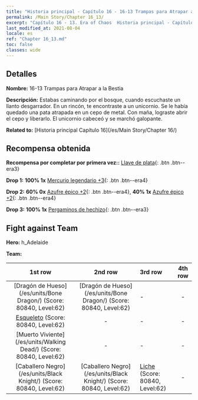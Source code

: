 ```yaml
---
title: "Historia principal - Capítulo 16 - 16-13 Trampas para Atrapar a la Bestia"
permalink: /Main Story/Chapter 16_13/
excerpt: "Capítulo 16 - 13. Era of Chaos  Historia principal - Capítulo 16_13. 16-13 Trampas para Atrapar a la Bestia"
last_modified_at: 2021-08-04
locale: es
ref: "Chapter 16_13.md"
toc: false
classes: wide
---
```


## Detalles

 **Nombre:** 16-13 Trampas para Atrapar a la Bestia

 **Descripción:** Estabas caminando por el bosque, cuando escuchaste un llanto desgarrador. En un rincón, te encontraste a un unicornio. Se le había quedado una pata atrapada en un cepo de metal. Con maña, lograste abrir el cepo y liberarlo. El unicornio cabeceó y se marchó galopante.

 **Related to:** [Historia principal Capítulo 16](/es/Main Story/Chapter 16/)

## Recompensa obtenida

 **Recompensa por completar por primera vez::** [Llave de plata](/ItemsES/con_693/){: .btn .btn--era3}

 **Drop 1:** **100% 1x** [Mercurio legendario +3](/ItemsES/mat_56/){: .btn .btn--era4}

 **Drop 2:** **60% 0x** [Azufre épico +2](/ItemsES/mat_50/){: .btn .btn--era4}, **40% 1x** [Azufre épico +2](/ItemsES/mat_50/){: .btn .btn--era4}

 **Drop 3:** **100% 1x** [Pergaminos de hechizo](/ItemsES/con_694/){: .btn .btn--era3}


## Fight against Team
 **Hero:** h_Adelaide

 **Team:**


  | 1st row | 2nd row | 3rd row | 4th row |
  |:----:|:----:|:----|:----:|
  | [Dragón de Hueso](/es/units/Bone Dragon/) (Score: 80840, Level:62)  | [Dragón de Hueso](/es/units/Bone Dragon/) (Score: 80840, Level:62)  | - | - |
  | [Esqueleto](/es/units/Skeleton/) (Score: 80840, Level:62)  | - | - | - |
  | [Muerto Viviente](/es/units/Walking Dead/) (Score: 80840, Level:62)  | - | - | - |
  | [Caballero Negro](/es/units/Black Knight/) (Score: 80840, Level:62)  | [Caballero Negro](/es/units/Black Knight/) (Score: 80840, Level:62)  | [Liche](/es/units/Lich/) (Score: 80840, Level:62)  | - |


